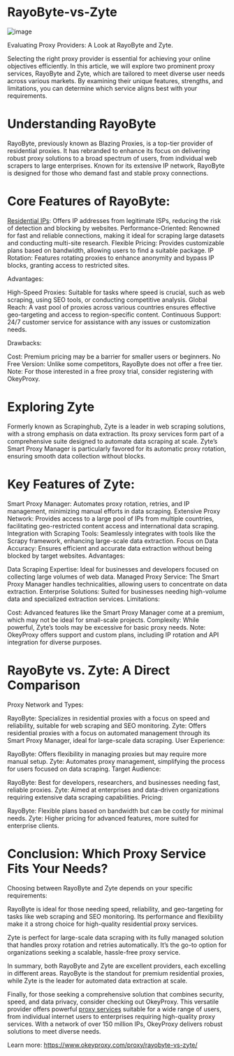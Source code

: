 # RayoByte-vs-Zyte
![image](https://github.com/user-attachments/assets/6f04fe4e-f6e6-4e79-97da-e3dd1fa1b88f)

Evaluating Proxy Providers: A Look at RayoByte and Zyte.

Selecting the right proxy provider is essential for achieving your online objectives efficiently. In this article, we will explore two prominent proxy services, RayoByte and Zyte, which are tailored to meet diverse user needs across various markets. By examining their unique features, strengths, and limitations, you can determine which service aligns best with your requirements.

# Understanding RayoByte
RayoByte, previously known as Blazing Proxies, is a top-tier provider of residential proxies. It has rebranded to enhance its focus on delivering robust proxy solutions to a broad spectrum of users, from individual web scrapers to large enterprises. Known for its extensive IP network, RayoByte is designed for those who demand fast and stable proxy connections.

# Core Features of RayoByte:

[Residential IPs](https://www.okeyproxy.com/en/residential-proxies): Offers IP addresses from legitimate ISPs, reducing the risk of detection and blocking by websites.
Performance-Oriented: Renowned for fast and reliable connections, making it ideal for scraping large datasets and conducting multi-site research.
Flexible Pricing: Provides customizable plans based on bandwidth, allowing users to find a suitable package.
IP Rotation: Features rotating proxies to enhance anonymity and bypass IP blocks, granting access to restricted sites.

Advantages:

High-Speed Proxies: Suitable for tasks where speed is crucial, such as web scraping, using SEO tools, or conducting competitive analysis.
Global Reach: A vast pool of proxies across various countries ensures effective geo-targeting and access to region-specific content.
Continuous Support: 24/7 customer service for assistance with any issues or customization needs.

Drawbacks:

Cost: Premium pricing may be a barrier for smaller users or beginners.
No Free Version: Unlike some competitors, RayoByte does not offer a free tier.
Note: For those interested in a free proxy trial, consider registering with OkeyProxy.

# Exploring Zyte
Formerly known as Scrapinghub, Zyte is a leader in web scraping solutions, with a strong emphasis on data extraction. Its proxy services form part of a comprehensive suite designed to automate data scraping at scale. Zyte’s Smart Proxy Manager is particularly favored for its automatic proxy rotation, ensuring smooth data collection without blocks.

# Key Features of Zyte:

Smart Proxy Manager: Automates proxy rotation, retries, and IP management, minimizing manual efforts in data scraping.
Extensive Proxy Network: Provides access to a large pool of IPs from multiple countries, facilitating geo-restricted content access and international data scraping.
Integration with Scraping Tools: Seamlessly integrates with tools like the Scrapy framework, enhancing large-scale data extraction.
Focus on Data Accuracy: Ensures efficient and accurate data extraction without being blocked by target websites.
Advantages:

Data Scraping Expertise: Ideal for businesses and developers focused on collecting large volumes of web data.
Managed Proxy Service: The Smart Proxy Manager handles technicalities, allowing users to concentrate on data extraction.
Enterprise Solutions: Suited for businesses needing high-volume data and specialized extraction services.
Limitations:

Cost: Advanced features like the Smart Proxy Manager come at a premium, which may not be ideal for small-scale projects.
Complexity: While powerful, Zyte’s tools may be excessive for basic proxy needs.
Note: OkeyProxy offers support and custom plans, including IP rotation and API integration for diverse purposes.

# RayoByte vs. Zyte: A Direct Comparison
Proxy Network and Types:

RayoByte: Specializes in residential proxies with a focus on speed and reliability, suitable for web scraping and SEO monitoring.
Zyte: Offers residential proxies with a focus on automated management through its Smart Proxy Manager, ideal for large-scale data scraping.
User Experience:

RayoByte: Offers flexibility in managing proxies but may require more manual setup.
Zyte: Automates proxy management, simplifying the process for users focused on data scraping.
Target Audience:

RayoByte: Best for developers, researchers, and businesses needing fast, reliable proxies.
Zyte: Aimed at enterprises and data-driven organizations requiring extensive data scraping capabilities.
Pricing:

RayoByte: Flexible plans based on bandwidth but can be costly for minimal needs.
Zyte: Higher pricing for advanced features, more suited for enterprise clients.

# Conclusion: Which Proxy Service Fits Your Needs?

Choosing between RayoByte and Zyte depends on your specific requirements:

RayoByte is ideal for those needing speed, reliability, and geo-targeting for tasks like web scraping and SEO monitoring. Its performance and flexibility make it a strong choice for high-quality residential proxy services.

Zyte is perfect for large-scale data scraping with its fully managed solution that handles proxy rotation and retries automatically. It’s the go-to option for organizations seeking a scalable, hassle-free proxy service.

In summary, both RayoByte and Zyte are excellent providers, each excelling in different areas. RayoByte is the standout for premium residential proxies, while Zyte is the leader for automated data extraction at scale.

Finally, for those seeking a comprehensive solution that combines security, speed, and data privacy, consider checking out OkeyProxy. This versatile provider offers powerful [proxy services](https://www.okeyproxy.com/) suitable for a wide range of users, from individual internet users to enterprises requiring high-quality proxy services. With a network of over 150 million IPs, OkeyProxy delivers robust solutions to meet diverse needs.

Learn more: https://www.okeyproxy.com/proxy/rayobyte-vs-zyte/
